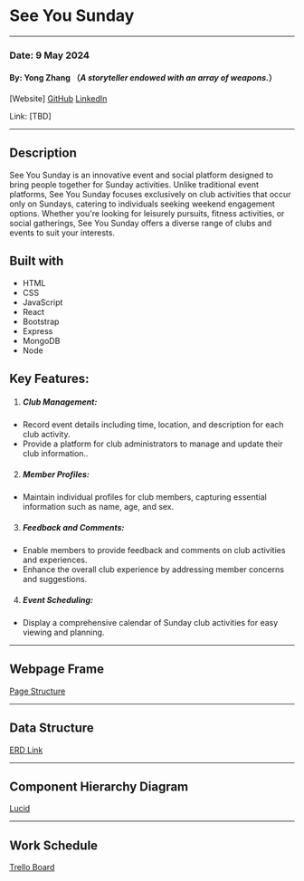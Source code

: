 # See You Sunday

---

### Date: 9 May 2024

#### By: Yong Zhang （_A storyteller endowed with an array of weapons._）

[Website] [GitHub](https://github.com/kinmer) [LinkedIn](www.linkedin.com/in/yong-zhang-a1597bb7/)

Link: [TBD]

---

## Description

See You Sunday is an innovative event and social platform designed to bring people together for Sunday activities. Unlike traditional event platforms, See You Sunday focuses exclusively on club activities that occur only on Sundays, catering to individuals seeking weekend engagement options. Whether you're looking for leisurely pursuits, fitness activities, or social gatherings, See You Sunday offers a diverse range of clubs and events to suit your interests.

## Built with

-   HTML
-   CSS
-   JavaScript
-   React
-   Bootstrap
-   Express
-   MongoDB
-   Node

## Key Features:

1. ##### Club Management:

-   Record event details including time, location, and description for each club activity.
-   Provide a platform for club administrators to manage and update their club information..

2. ##### Member Profiles:

-   Maintain individual profiles for club members, capturing essential information such as name, age, and sex.

3. ##### Feedback and Comments:

-   Enable members to provide feedback and comments on club activities and experiences.
-   Enhance the overall club experience by addressing member concerns and suggestions.

4. ##### Event Scheduling:

-   Display a comprehensive calendar of Sunday club activities for easy viewing and planning.

---

## Webpage Frame

[Page Structure](https://www.figma.com/file/IVkiHybAQaAPc2OtkzUjw2/See-You-Sunday-Framwork?type=whiteboard&node-id=0-1&t=GO55C6EfUDOWr9sx-0)

---

## Data Structure

[ERD Link](https://lucid.app/lucidchart/18f6aa82-3f1c-45bf-b038-9dd1465fee5d/edit?beaconFlowId=5B92B11DCE3FFE79&invitationId=inv_e431ba19-4ad7-44f7-9af5-0d2002afd8c6&page=0_0)

---

## Component Hierarchy Diagram

[Lucid](https://lucid.app/lucidchart/e198e047-da83-4346-8fe0-e65f3f74a878/edit?beaconFlowId=FF24CF680E22A833&invitationId=inv_27a8ef33-3b52-410d-be58-55e951d00408&page=0_0#)

---

## Work Schedule

[Trello Board](https://trello.com/b/6jjF6xQL/see-you-sunday)
